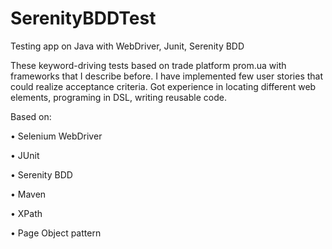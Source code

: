 # SerenityBDDTest
Testing app on Java with WebDriver, Junit, Serenity BDD

These keyword-driving tests based on trade platform prom.ua with frameworks that I describe before. I have implemented few user stories that could realize acceptance criteria. Got experience in locating different web elements, programing in DSL, writing reusable code. 

 Based on:
 
•	Selenium WebDriver

•	JUnit

•	Serenity BDD

•	Maven

•	XPath 

•	Page Object pattern
